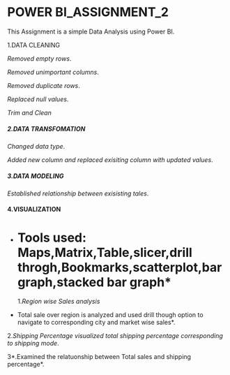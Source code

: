 # POWER BI_ASSIGNMENT_2
This Assignment is a simple Data Analysis using Power BI.

1.DATA CLEANING

  *Removed empty rows*.
  
  *Removed unimportant columns*.
  
  *Removed duplicate rows*.
  
  *Replaced null values*.
  
  *Trim and Clean*
  
##### 2.DATA TRANSFOMATION

   *Changed data type*.
  
   *Added new column and replaced exisiting column with updated values*.
  
##### 3.DATA MODELING

 *Established relationship between exisisting tales*.

 #### 4.VISUALIZATION
* # Tools used: Maps,Matrix,Table,slicer,drill throgh,Bookmarks,scatterplot,bar graph,stacked bar graph*
 
  1.*Region wise Sales analysis*
 * Total sale over region is analyzed and used drill though option to navigate to corresponding city and market wise sales*.

  2.*Shipping Percentage*
  *visualized total shipping percentage corresponding to shipping mode*.

3*.Examined the relatuonship between Total sales and shipping percentage*.


